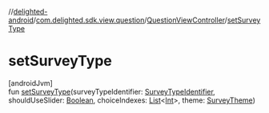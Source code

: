 //[delighted-android](../../../index.md)/[com.delighted.sdk.view.question](../index.md)/[QuestionViewController](index.md)/[setSurveyType](set-survey-type.md)

# setSurveyType

[androidJvm]\
fun [setSurveyType](set-survey-type.md)(surveyTypeIdentifier: [SurveyTypeIdentifier](../../com.delighted.sdk.domain.response/-survey-type-identifier/index.md), shouldUseSlider: [Boolean](https://kotlinlang.org/api/latest/jvm/stdlib/kotlin/-boolean/index.html), choiceIndexes: [List](https://kotlinlang.org/api/latest/jvm/stdlib/kotlin.collections/-list/index.html)&lt;[Int](https://kotlinlang.org/api/latest/jvm/stdlib/kotlin/-int/index.html)&gt;, theme: [SurveyTheme](../../com.delighted.sdk.domain/-survey-theme/index.md))
